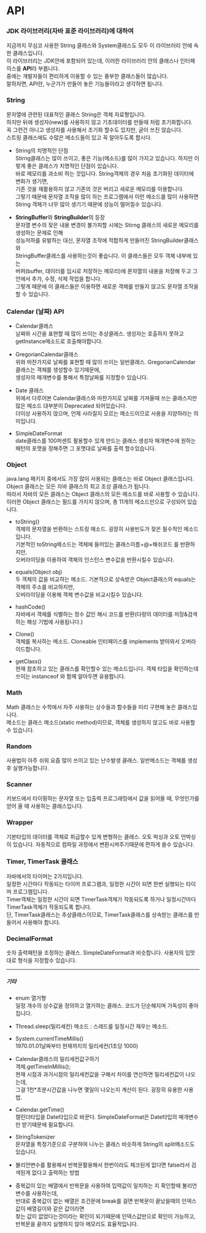  # API  
 
 ### JDK 라이브러리(자바 표준 라이브러리)에 대하여  
지금까지 무심코 사용한 String 클래스와 System클래스도 모두 이 라이브러리 안에 속한 클래스입니다.    
이 라이브러리는 JDK안에 포함되어 있는데, 이러한 라이브러리 안의 클래스나 인터페이스를 **API**라 부릅니다.    
중에는 개발자들이 편리하게 이용할 수 있는 풍부한 클래스들이 많습니다.   
말하자면, API란, 누군가가 만들어 놓은 기능들이라고 생각하면 됩니다.   

 ### String
문자열에 관련된 대표적인 클래스 String은 객체 자료형입니다.    
하지만 뒤에 생성자(new)를 사용하지 않고 기초데이터를 만들때 처럼 초기화합니다.      
꼭 그런건 아니고 생성자를 사용해서 초기화 할수도 있지만, 굳이 쓰진 않습니다.   
스트링 클래스에도 수많은 메소드들이 있고 꼭 알아두도록 합시다. 

 - String의 치명적인 단점  
 Stirng클래스는 많이 쓰이고, 좋은 기능(메소드)를 많이 가지고 있습니다. 하지만 이렇게 좋은 클래스가 치명적인 단점이 있습니다.    
 바로 메모리를 과소비 하는 것입니다. String객체의 경우 처음 초기화된 데이터에 변화가 생기면,    
 기존 것을 재활용하지 않고 기존의 것은 버리고 새로운 메모리를 이용합니다.    
 그렇기 때문에 문자열 조작을 많이 하는 프로그램에서 이런 메소드를 많이 사용하면 String 객체가 너무 많이 생기기 때문에 성능이 떨어질수 있습니다. 

 - **StringBuffer**와 **StringBuilder**의 등장   
문자열 변수의 잦은 내용 변경이 불가피할 시에는 Stirng 클래스의 새로운 메모리를 생성하는 문제로 인해    
성능저하를 유발하는 대신, 문자열 조작에 적합하게 만들어진 StringBuilder클래스와   
StringBuffer클래스를 사용하는것이 좋습니다. 이 클래스들은 모두 객체 내부에 있는    
버퍼(buffer, 데이터를 임시로 저장하는 메모리)에 문자열의 내용을 저장해 두고 그 안에서 추가, 수정, 삭제 작업을 합니다.    
그렇게 때문에 이 클래스들은 이용하면 새로운 객체를 만들지 않고도 문자열 조작을 할 수 있습니다.  

 ### Calendar (날짜) API  

 - Calendar클래스  
날짜와 시간을 표현할 때 많이 쓰이는 추상클래스.
생성자는 호출하지 못하고 getInstance메소드로 호출해야합니다. 

 - GregorianCalendar클래스  
위와 마찬가지로 날짜를 표현할 때 많이 쓰이는 일반클래스.  GregorianCalendar클래스는 객체를 생성할수 있기때문에,    
생성자의 매개변수를 통해서 특정날짜를 지정할수 있습니다.  

 - Date 클래스  
위에서 다루어본 Calendar클래스와 마찬가지로 날짜를 가져올때 쓰는 클래스지만 많은 메소드 대부분이 Deprecated 되어있습니다.    
더이상 사용하지 않으며, 언제 사라질지 모르는 메소드이므로 사용을 지양하라는 의미입니다.

 - SimpleDateFormat  
date클래스를 100퍼센트 활용할수 있게 만드는 클래스 
생성자 매개변수에 원하는 패턴의 포맷을 정해주면 그 포맷대로 날짜를 출력 할수있습니다. 

 ### Object  
java.lang 패키지 중에서도 가장 많이 사용되는 클래스는 바로 Object 클래스입니다.    
Object 클래스는 모든 자바 클래스의 최고 조상 클래스가 됩니다.    
따라서 자바의 모든 클래스는 Object 클래스의 모든 메소드를 바로 사용할 수 있습니다.    
이러한 Object 클래스는 필드를 가지지 않으며, 총 11개의 메소드만으로 구성되어 있습니다.

 - toString()  
객체의 문자열을 반환하는 스트링 메소드. 굉장히 사용빈도가 잦은 필수적인 메소드입니다.    
기본적인 toString메소드는 객체에 들어있는 클래스이름+@+해쉬코드 를 반환하지만,    
오버라이딩을 이용하여 객채의 인스턴스 변수값을 반환시킬수 있습니다.

 - equals(Object obj)  
두 객체의 값을 비교하는 메소드. 기본적으로 상속받은 Object클래스의 equals는 객체의 주소를 비교하지만,    
오버라이딩을 이용해 객체 변수값을 비교시킬수 있습니다.

 - hashCode()  
자바에서 객체를 식별하는 정수 값인 해시 코드를 반환(다량의 데이터를 저장&검색하는 해싱 기법에 사용됩니다.) 

 - Clone()  
객체를 복사하는 메소드. Cloneable 인터페이스를 implements 받아와서 오버라이드합니다.

 - getClass()  
현재 참조하고 있는 클래스를 확인할수 있는 메소드입니다. 객체 타입을 확인하는데 쓰이는 instanceof 와 함께 알아두면 유용합니다.  
    
  
 ### Math
Math 클래스는 수학에서 자주 사용하는 상수들과 함수들을 미리 구현해 놓은 클래스입니다.    
메소드는 클래스 메소드(static method)이므로, 객체를 생성하지 않고도 바로 사용할 수 있습니다.  

 ### Random
사용법이 아주 쉬워 요즘 많이 쓰이고 있는 난수발생 클래스. 일반메소드는 객체를 생성 후 실행가능합니다.  

 ### Scanner
키보드에서 타이핑하는 문자열 또는 입출력 프로그래밍에서 값을 읽어올 때, 무엇인가를 얻어 올 때 사용하는 클래스입니다.


### Wrapper
기본타입의 데이터를 객체로 취급할수 있게 변형하는 클래스. 오토 박싱과 오토 언박싱이 있습니다. 
자동적으로 컴파일 과정에서 변환시켜주기때문에 편하게 쓸수 있습니다.

  
 ### Timer, TimerTask 클래스
자바에서의 타이머는 2가지입니다.    
일정한 시간마다 작동되는 타이머 프로그램과, 일정한 시간이 되면 한번 실행되는 타이머 프로그램입니다.   
Timer객체는 일정한 시간이 되면 TimerTask객체가 작동되도록 하거나 일정시간마다 TimerTask객체가 작동되도록 합니다.    
단, TimerTask클래스는 추상클래스이므로, TimerTask클래스를 상속받는 클래스를 만들어서 사용해야 합니다. 

 ### DecimalFormat
숫자 출력패턴을 조정하는 클래스. SimpleDateFormat과 비슷합니다. 사용자의 입맛대로 형식을 지정할수 있습니다.
  
    
    

 -------------   
 
 ##### 기타   

 - enum 열거형  
 일정 개수의 상수값을 정의하고 열거하는 클래스. 코드가 단순해지며 가독성이 좋아집니다. 

 - Thread.sleep(밀리세컨) 메소드 : 스레드를 일정시간 재우는 메소드. 
 
 - System.currentTimeMillis()  
1970.01.01날짜부터 현재까지의 밀리세컨(1초당 1000)
 
 - Calendar클래스의 밀리세컨값구하기  
객체.getTimeInMillis();  
현재 시점과 과거시점의 밀리세컨값을 구해서 차이를 연산하면 밀리세컨값이 나오는데,    
그걸 1천*초분시간값을 나누면 몇일이 나오는지 계산이 된다. 굉장히 유용한 사용법.  

 - Calendar.getTime()  
캘린더타입을 Date타입으로 바꾼다. SimpleDateFormat은 Date타입의 매개변수만 받기때문에 
필요합니다. 

 - StringTokenizer  
문자열을 특정기준으로 구분하여 나누는 클래스 비슷하게 String의 split메소드도 있습니다.   

 - 불리언변수를 활용해서 반복문활용해서 한번이라도 체크된게 없다면 false라서 검색된게 없다고 출력하는 방법  

 - 중복값이 있는 배열에서 반복문을 사용하여 입력값이 일치하는 지 확인할때 불리언변수를 사용하는데,    
 반대로 중복값이 없는 배열은 조건문에 break를 걸면 반복문이 끝났을때의 인덱스값이 배열길이와 같은 값이라면     
 찾는 값이 없었다는것이라는 확인이 되기때문에 인덱스값만으로 확인이 가능하고, 반복문을 끝까지 실행하지 않아 메모리도 효율적입니다.

